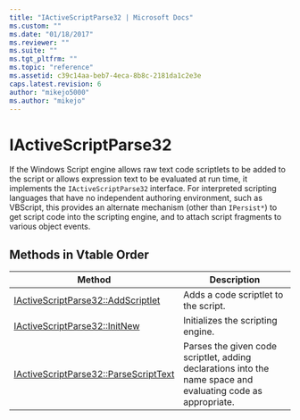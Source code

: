 ```yaml
---
title: "IActiveScriptParse32 | Microsoft Docs"
ms.custom: ""
ms.date: "01/18/2017"
ms.reviewer: ""
ms.suite: ""
ms.tgt_pltfrm: ""
ms.topic: "reference"
ms.assetid: c39c14aa-beb7-4eca-8b8c-2181da1c2e3e
caps.latest.revision: 6
author: "mikejo5000"
ms.author: "mikejo"
---
```

# IActiveScriptParse32
If the Windows Script engine allows raw text code scriptlets to be added to the script or allows expression text to be evaluated at run time, it implements the `IActiveScriptParse32` interface. For interpreted scripting languages that have no independent authoring environment, such as VBScript, this provides an alternate mechanism (other than `IPersist*`) to get script code into the scripting engine, and to attach script fragments to various object events.  
  
## Methods in Vtable Order  
  
|Method|Description|  
|------------|-----------------|  
|[IActiveScriptParse32::AddScriptlet](../../winscript/reference/iactivescriptparse32-addscriptlet.md)|Adds a code scriptlet to the script.|  
|[IActiveScriptParse32::InitNew](../../winscript/reference/iactivescriptparse32-initnew.md)|Initializes the scripting engine.|  
|[IActiveScriptParse32::ParseScriptText](../../winscript/reference/iactivescriptparse32-parsescripttext.md)|Parses the given code scriptlet, adding declarations into the name space and evaluating code as appropriate.|